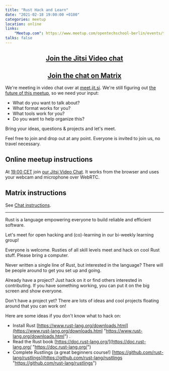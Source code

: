 ```yaml
---
title: "Rust Hack and Learn"
date: "2021-02-18 19:00:00 +0100"
categories: meetup
location: online
links:
    "Meetup.com": https://www.meetup.com/opentechschool-berlin/events/txcprryccdbxb/
talks: false
---
```


<center>
    <h2><a href="https://meet.jit.si/RustHackAndLearnBerlin">Join the Jitsi Video chat</a></h2>
    <h2><a href="https://matrix.to/#/!xycQxSjSAvEezkyztA:chat.berline.rs">Join the chat on Matrix</a></h2>
</center>

We're meeting in video chat over at [meet.jit.si](https://meet.jit.si).
We're still figuring out [the future of this meetup](https://berline.rs/2020/11/26/rust-hack-and-learn.html),
so we need your input:

* What do you want to talk about?
* What format works for you?
* What tools work for you?
* Do you want to help organize this?

Bring your ideas, questions & projects and let's meet.

Feel free to join and drop out at any point.
Everyone is invited to join us, no travel necessary.

## Online meetup instructions

At [19:00 CET](https://time.is/1900_07_Jan_2021_in_Berlin/UTC/San_Francisco/City_of_London,_Greater_London,_England,_United_Kingdom/Tokyo/Rio_de_Janeiro?Rust__Hack%27n%27Learn) join [our Jitsi Video Chat](https://meet.jit.si/RustHackAndLearnBerlin).
It works from the browser and uses your webcam and microphone over WebRTC.

## Matrix instructions

See [Chat instructions](/chat/).

---

Rust is a language empowering everyone to build reliable and efficient software.

Let's meet for open hacking and (co)-learning in our bi-weekly learning group!

Everyone is welcome. Rusties of all skill levels meet and hack on cool Rust stuff. Please bring a computer.

Never written a single line of Rust, but interested in the language? There will be people around to get you set up and going.

Already have a project? Just hack on it or find others interested in contributing. If you have something working, you can put it on the big screen and show everyone.

Don't have a project yet? There are lots of ideas and cool projects floating around that you can work on!

Here are some ideas if you don't know what to hack on:

- Install Rust [https://www.rust-lang.org/downloads.html](https://www.rust-lang.org/downloads.html "https://www.rust-lang.org/downloads.html") .
- Read the Rust book [https://doc.rust-lang.org/](https://doc.rust-lang.org/ "https://doc.rust-lang.org/")
- Complete Rustlings (a great beginners course!) [https://github.com/rust-lang/rustlings](https://github.com/rust-lang/rustlings "https://github.com/rust-lang/rustlings")
